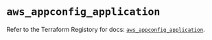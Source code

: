 # `aws_appconfig_application`

Refer to the Terraform Registory for docs: [`aws_appconfig_application`](https://registry.terraform.io/providers/hashicorp/aws/5.6.2/docs/resources/appconfig_application).
